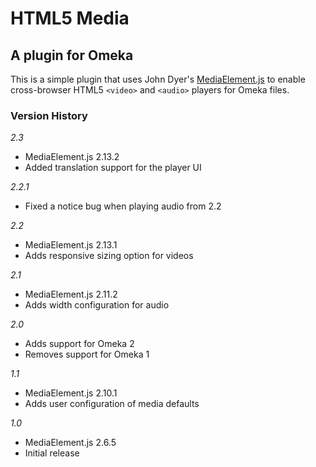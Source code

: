 # HTML5 Media #
## A plugin for Omeka ##

This is a simple plugin that uses John Dyer's [MediaElement.js][1] to enable
cross-browser HTML5 `<video>` and `<audio>` players for Omeka files.

### Version History ###

*2.3*

* MediaElement.js 2.13.2
* Added translation support for the player UI

*2.2.1*

* Fixed a notice bug when playing audio from 2.2

*2.2*

* MediaElement.js 2.13.1
* Adds responsive sizing option for videos

*2.1*

* MediaElement.js 2.11.2
* Adds width configuration for audio

*2.0*

* Adds support for Omeka 2
* Removes support for Omeka 1

*1.1*

* MediaElement.js 2.10.1
* Adds user configuration of media defaults

*1.0*

* MediaElement.js 2.6.5
* Initial release

 [1]: http://mediaelementjs.com/
